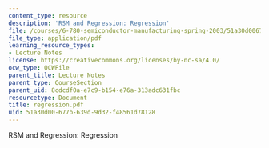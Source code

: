 ```yaml
---
content_type: resource
description: 'RSM and Regression: Regression'
file: /courses/6-780-semiconductor-manufacturing-spring-2003/51a30d00677b639d9d32f48561d78128_regression.pdf
file_type: application/pdf
learning_resource_types:
- Lecture Notes
license: https://creativecommons.org/licenses/by-nc-sa/4.0/
ocw_type: OCWFile
parent_title: Lecture Notes
parent_type: CourseSection
parent_uid: 8cdcdf0a-e7c9-b154-e76a-313adc631fbc
resourcetype: Document
title: regression.pdf
uid: 51a30d00-677b-639d-9d32-f48561d78128
---
```

RSM and Regression: Regression